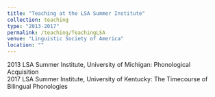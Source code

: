 ```yaml
---
title: "Teaching at the LSA Summer Institute"
collection: teaching
type: "2013-2017"
permalink: /teaching/TeachingLSA
venue: "Linguistic Society of America"
location: ""
---
```

2013 LSA Summer Institute, University of Michigan: Phonological Acquisition<br>
2017 LSA Summer Institute, University of Kentucky: The Timecourse of Bilingual Phonologies
